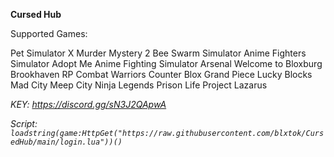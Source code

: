 **Cursed Hub**

Supported Games:

Pet Simulator X
Murder Mystery 2
Bee Swarm Simulator
Anime Fighters Simulator
Adopt Me
Anime Fighting Simulator
Arsenal
Welcome to Bloxburg
Brookhaven RP
Combat Warriors
Counter Blox
Grand Piece
Lucky Blocks
Mad City
Meep City
Ninja Legends
Prison Life
Project Lazarus

_KEY: https://discord.gg/sN3J2QApwA_

_Script: `loadstring(game:HttpGet("https://raw.githubusercontent.com/blxtok/CursedHub/main/login.lua"))()`_
